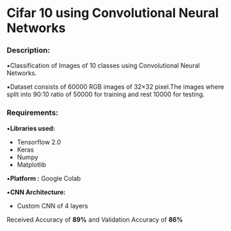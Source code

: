 # Cifar 10 using Convolutional Neural Networks 

### Description:
           
▪︎Classification of Images of 10 classes using Convolutional Neural Networks.

▪︎Dataset consists of 60000 RGB images of 32×32 pixel.The images where split into 90:10 ratio of 50000 for training and  rest 10000 for testing.

### Requirements:

▪︎**Libraries used:**
 - Tensorflow 2.0
 - Keras
 - Numpy
 - Matplotlib

▪︎**Platform :** Google Colab

▪︎**CNN Architecture:**
 - Custom CNN of 4 layers 

Received Accuracy of **89%** and Validation Accuracy of **86%**
